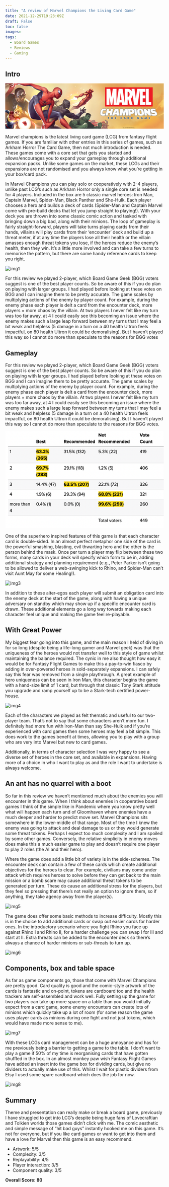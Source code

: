 ```yaml
---
title: "A review of Marvel Champions the Living Card Game"
date: 2021-12-29T19:23:09Z
draft: False
toc: false
images:
tags: 
  - Board Games
  - Reviews
  - Gaming
---
```


## Intro

![img0](/images/mv0.png)


Marvel champions is the latest living card game (LCG) from fantasy flight games. If you are familiar with other entries in this series of games, such as Arkham Horror The Card Game, then not much introduction is needed. These games come with a core set that gets you started and allows/encourages you to expand your gameplay through additional expansion packs. Unlike some games on the market, these LCGs and their expansions are not randomised and you always know what you’re getting in your box/card pack. 

In Marvel Champions you can play solo or cooperatively with 2-4 players, unlike past LCG’s such as Arkham Horror only a single core set is needed for 4 players. Included in the box are 5 classic marvel heroes: Iron Man, Captain Marvel, Spider-Man, Black Panther and She-Hulk. Each player chooses a hero and builds a deck of cards (Spider-Man and Captain Marvel come with pre-build decks that let you jump straight to playing!). With your deck you are thrown into some classic comic action and tasked with bringing down a big bad, along with their minions. The loop of gameplay is fairly straight-forward, players will take turns playing cards from their hands, villains will play cards from their ‘encounter’ deck and build up a threat meter, if at any time the players lose all their health or the villain amasses enough threat tokens you lose, if the heroes reduce the enemy’s health, then they win. It’s a little more involved and can take a few turns to memorise the pattern, but there are some handy reference cards to keep you right. 



![img1](/images/mv1.png)

For this review we played 2-player, which Board Game Geek (BGG) voters suggest is one of the best player counts.  So be aware of this if you do plan on playing with larger groups. I had played before looking at these votes on BGG and I can imagine them to be pretty accurate. The game scales by multiplying actions of the enemy by player count. For example, during the enemy phase each player is delt a card from the encounter deck, more players = more chaos by the villain. At two players I never felt like my turn was too far away, at 4 I could easily see this becoming an issue where the enemy makes such a large leap forward between my turns that I may feel a bit weak and helpless (5 damage in a turn on a 40 health Ultron feels impactful, on 80 health Ultron it could be demoralising). But I haven’t played this way so I cannot do more than speculate to the reasons for BGG votes

## Gameplay
For this review we played 2-player, which Board Game Geek (BGG) voters suggest is one of the best player counts.  So be aware of this if you do plan on playing with larger groups. I had played before looking at these votes on BGG and I can imagine them to be pretty accurate. The game scales by multiplying actions of the enemy by player count. For example, during the enemy phase each player is delt a card from the encounter deck, more players = more chaos by the villain. At two players I never felt like my turn was too far away, at 4 I could easily see this becoming an issue where the enemy makes such a large leap forward between my turns that I may feel a bit weak and helpless (5 damage in a turn on a 40 health Ultron feels impactful, on 80 health Ultron it could be demoralising). But I haven’t played this way so I cannot do more than speculate to the reasons for BGG votes. 

![img2](/images/mv2.png)

One of the superhero inspired features of this game is that each character card is double-sided. In an almost perfect metaphor one side of the card is the powerful smashing, blasting, evil thwarting hero and the other is the person behind the mask. Once per turn a player may flip between these two forms, many cards in your deck will specify which form to be in, adding additional strategy and planning requirement (e.g., Peter Parker isn’t going to be allowed to deliver a web-swinging kick to Rhino, and Spider-Man can’t visit Aunt May for some Healing!). 

![img3](/images/mv3.png)

In addition to these alter-egos each player will submit an obligation card into the enemy deck at the start of the game, along with having a unique adversary on standby which may show up if a specific encounter card is drawn. These additional elements go a long way towards making each character feel unique and making the game feel re-playable. 

## With Great Power

My biggest fear going into this game, and the main reason I held of diving in for so long (despite being a life-long gamer and Marvel geek) was that the uniqueness of the heroes would not transfer well to this style of game whilst maintaining the balance required. The cynic in me also thought how easy it would be for Fantasy Flight Games to make this a pay-to-win fiasco by adding in over-powered heroes in sold-separately expansions. I can safely say this fear was removed from a single playthrough. A great example of hero uniqueness can be seen in Iron Man, this character begins the game with a hand-size limit of 1 card, but through that classic Tony Stark attitude you upgrade and ramp yourself up to be a Stark-tech certified power-house.

![img4](/images/mv4.png)

Each of the characters we played as felt thematic and useful to our two-player team. That’s not to say that some characters aren’t more fun. I definitely had more fun with Iron-Man than say She-Hulk and if you’re experienced with card games then some heroes may feel a bit simple.  This does work to the games benefit at times, allowing you to play with a group who are very into Marvel but new to card games.

Additionally, in terms of character selection I was very happy to see a diverse set of heroes in the core set, and available in expansions. Having more of a choice in who I want to play as and the role I want to undertake is always welcome.




## An ant has no quarrel with a boot

So far in this review we haven’t mentioned much about the enemies you will encounter in this game. When I think about enemies in cooperative board games I think of the simple like in Pandemic where you know pretty well what will happen each turn and of Gloomhaven where enemies have a much deeper and harder to predict move set. Marvel Champions sits somewhere in the lower-middle of that range. Most of the time I knew the enemy was going to attack and deal damage to us or they would generate some threat tokens. Perhaps I expect too much complexity and I am spoiled by some other games. Conversely, the relative simplicity in enemy moves does make this a much easier game to play and doesn’t require one player to play 2 roles (the AI and their hero).

Where the game does add a little bit of variety is in the side-schemes. The encounter deck can contain a few of these cards which create additional objectives for the heroes to clear. For example, civilians may come under attack which requires heroes to solve before they can get back to the main mission or a bomb scare may cause additional threat tokens to be generated per turn. These do cause an additional stress for the players, but they feel so pressing that there’s not really an option to ignore them, so if anything, they take agency away from the player(s).

![img5](/images/mv5.png)

The game does offer some basic methods to increase difficulty. Mostly this is in the choice to add additional cards or swap out easier cards for harder ones. In the introductory scenario where you fight Rhino you face up against Rhino I and Rhino II, for a harder challenge you can swap I for III and start at II. Extra threats can be added to the encounter deck so there’s always a chance of harder minions or sub-threats to turn up.

![img6](/images/mv6.png)

## Components, box and table space

As far as game components go, those that come with Marvel Champions are pretty good. Card quality is good and the comic-style artwork of the cards is fantastic and on-point, tokens are cardboard too and the health trackers are self-assembled and work well. Fully setting up the game for two players can take up more space on a table than you would initially expect from a card game, some enemy encounters can create lots of minions which quickly take up a lot of room (for some reason the game uses player cards as minions during one fight and not just tokens, which would have made more sense to me).


![img7](/images/mv7.png)

With these LCGs card management can be a huge annoyance and has for me previously being a barrier to getting a game to the table. I don’t want to play a game if 50% of my time is reorganising cards that have gotten shuffled in the box. In an almost monkey paw wish Fantasy Flight Games have added an insert into the game box for dividing cards, but give no dividers to actually make use of this. Whilst I wait for plastic dividers from Etsy I used some spare cardboard which does the job for now. 

![img8](/images/mv8.png)

## Summary

Theme and presentation can really make or break a board game, previously I have struggled to get into LCG’s despite being huge fans of Lovecraftian and Tolkien worlds those games didn’t click with me. The comic aesthetic and simple message of “hit bad guys” instantly hooked me on this game. It’s not for everyone, but if you like card games or want to get into them and have a love for Marvel then this game is an easy recommend. 

- Artwork: 5/5
- Complexity: 3/5
- Replayability: 4/5
- Player interaction: 3/5
- Component quality: 3/5

**Overall Score: 80**
